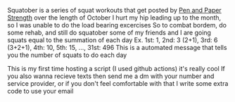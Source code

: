 Squatober is a series of squat workouts that get posted by [Pen and Paper Strength]([url](https://www.instagram.com/penandpaperstrengthapp)) over the length of October
I hurt my hip leading up to the month, so I was unable to do the load bearing excercises
So to combat bordem, do some rehab, and still do squatober some of my friends and I are going squats equal to the summation of each day
Ex. 1st: 1, 2nd: 3 (2+1), 3rd: 6 (3+2+1), 4th: 10, 5th: 15, ..., 31st: 496
This is a automated message that tells you the number of squats to do each day

This is my first time hosting a script (I used github actions) it's really cool
If you also wanna recieve texts then send me a dm with your number and service provider, or if you don't feel comfortable with that I write some extra code to use your email
